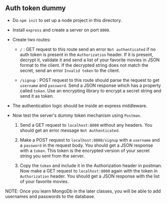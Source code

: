 ## Auth token dummy

- Do `npm init` to set up a node project in this directory.

- Install `express` and create a server on port `8000`.

- Create two routes:

  - `/` : GET request to this route send an error `Not authenticated` if no auth token is present in the `Authorization` header. If it is present, decrypt it, validate it and send a list of your favorite movies in JSON format to the client. If the decrypted string does not match the secret, send an error `Invalid token` to the client.

  - `/signup` : POST request to this route should parse the request to get `username` and `password`. Send a JSON response which has a property called `token`. Use an encrypting library to encrypt a secret string and send it as token.

- The authentication logic should be inside an express middleware.

- Now test the server's dummy token mechanism using `Postman`.

    1) Send a GET request to `localhost:8000` without any headers. You should get an error message `Not Authenticated`.

    2) Make a POST request to `localhost:8000/signup` with a `username` and a `password` in the request body. You should get a JSON response with a `token`. This token is the encrypted version of your secret string you sent from the server.

    3) Copy the `token` and include it in the Authorization header in postman. Now make a GET request to `localhost:8000` again with the token in `Authorization` header. You should get a JSON response with the list of your favorite movies.


NOTE: Once you learn MongoDb in the later classes, you will be able to add usernames and passwords to the database.
